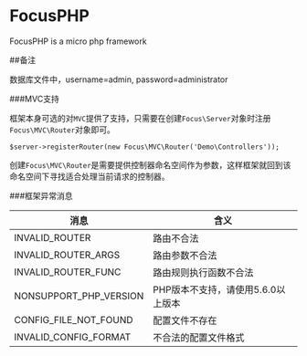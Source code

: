 # FocusPHP
FocusPHP is a micro php framework

##备注

数据库文件中，username=admin, password=administrator


###MVC支持

框架本身可选的对`MVC`提供了支持，只需要在创建`Focus\Server`对象时注册`Focus\MVC\Router`对象即可。

    $server->registerRouter(new Focus\MVC\Router('Demo\Controllers'));

创建`Focus\MVC\Router`是需要提供控制器命名空间作为参数，这样框架就回到该命名空间下寻找适合处理当前请求的控制器。

###框架异常消息

| 消息                       | 含义
|---------------------------|----------
| INVALID_ROUTER            | 路由不合法
| INVALID_ROUTER_ARGS       | 路由参数不合法
| INVALID_ROUTER_FUNC       | 路由规则执行函数不合法
| NONSUPPORT_PHP_VERSION    | PHP版本不支持，请使用5.6.0以上版本
| CONFIG_FILE_NOT_FOUND     | 配置文件不存在
| INVALID_CONFIG_FORMAT     | 不合法的配置文件格式
